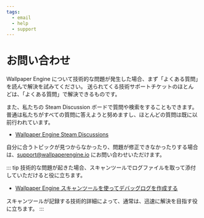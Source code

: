 ```yaml
---
tags:
  - email
  - help
  - support
---
```


# お問い合わせ

Wallpaper Engine について技術的な問題が発生した場合、まず「よくある質問」を読んで解決を試みてください。 送られてくる技術サポートチケットのほとんどは、「よくある質問」で解決できるものです。

また、私たちの Steam Discussion ボードで質問や検索をすることもできます。普通は私たちがすべての質問に答えようと努めますし、ほとんどの質問は既に以前行われています。

* [Wallpaper Engine Steam Discussions](https://steamcommunity.com/app/431960/discussions/)

自分に合うトピックが見つからなかったり、問題が修正できなかったりする場合は、[support@wallpaperengine.io](mailto:support@wallpaperengine.io?subject=Support%20Request) にお問い合わせいただけます。

::: tip 技術的な問題が起きた場合、スキャンツールでログファイルを取って添付していただけると役に立ちます。

* [Wallpaper Engine スキャンツールを使ってデバッグログを作成する](debug/scantool)

スキャンツールが記録する技術的詳細によって、通常は、迅速に解決を目指す役に立ちます。 :::
